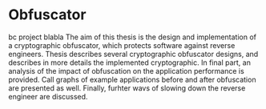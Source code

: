 # Obfuscator
bc project blabla
The aim of this thesis is the design and implementation of a cryptographic obfuscator, 
which protects software against reverse engineers. Thesis describes several cryptographic 
obfuscator designs, and describes in more details the implemented cryptographic. In final part, 
an analysis of the impact of obfuscation on the application performance is provided. 
Call graphs of example applications before and after obfuscation are presented as well. 
Finally, furhter wavs of slowing down the reverse engineer are discussed.